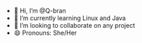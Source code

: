 - 👋 Hi, I’m @Q-bran
- 🌱 I’m currently learning Linux and Java
- 💞️ I’m looking to collaborate on any project 
- 😄 Pronouns: She/Her

<!---
Q-bran/Q-bran is a ✨ special ✨ repository because its `README.md` (this file) appears on your GitHub profile.
You can click the Preview link to take a look at your changes.
--->

